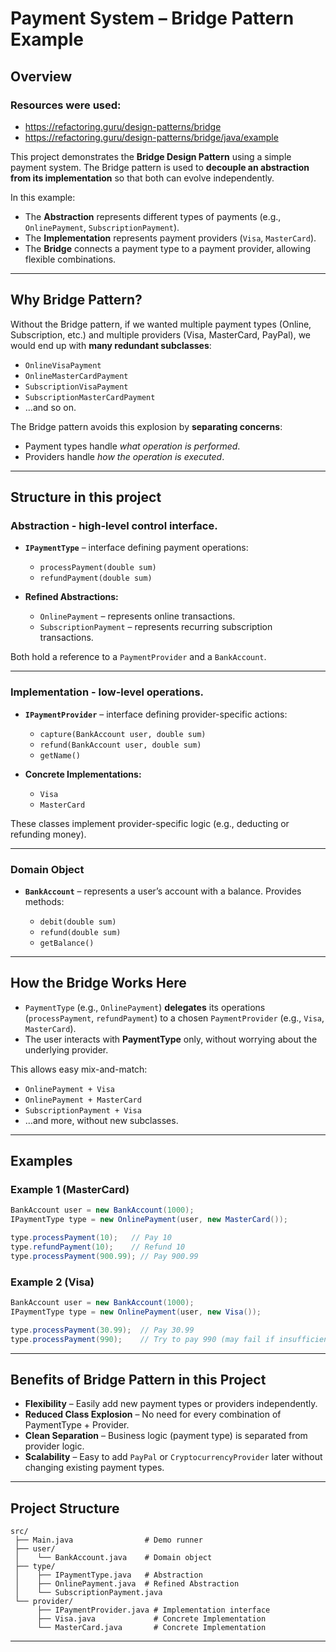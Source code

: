 

# Payment System – Bridge Pattern Example

## Overview

### Resources were used: 
* https://refactoring.guru/design-patterns/bridge
* https://refactoring.guru/design-patterns/bridge/java/example

This project demonstrates the **Bridge Design Pattern** using a simple payment system.
The Bridge pattern is used to **decouple an abstraction from its implementation** so that both can evolve independently.

In this example:

* The **Abstraction** represents different types of payments (e.g., `OnlinePayment`, `SubscriptionPayment`).
* The **Implementation** represents payment providers (`Visa`, `MasterCard`).
* The **Bridge** connects a payment type to a payment provider, allowing flexible combinations.

---

##  Why Bridge Pattern?

Without the Bridge pattern, if we wanted multiple payment types (Online, Subscription, etc.) and multiple providers (Visa, MasterCard, PayPal), we would end up with **many redundant subclasses**:

* `OnlineVisaPayment`
* `OnlineMasterCardPayment`
* `SubscriptionVisaPayment`
* `SubscriptionMasterCardPayment`
* …and so on.

The Bridge pattern avoids this explosion by **separating concerns**:

* Payment types handle *what operation is performed*.
* Providers handle *how the operation is executed*.

---

##  Structure in this project

### Abstraction - high-level control interface.

* **`IPaymentType`** – interface defining payment operations:

    * `processPayment(double sum)`
    * `refundPayment(double sum)`

* **Refined Abstractions:**

    * `OnlinePayment` – represents online transactions.
    * `SubscriptionPayment` – represents recurring subscription transactions.

Both hold a reference to a `PaymentProvider` and a `BankAccount`.

---

### Implementation - low-level operations.

* **`IPaymentProvider`** – interface defining provider-specific actions:

    * `capture(BankAccount user, double sum)`
    * `refund(BankAccount user, double sum)`
    * `getName()`

* **Concrete Implementations:**

    * `Visa`
    * `MasterCard`

These classes implement provider-specific logic (e.g., deducting or refunding money).

---

### Domain Object

* **`BankAccount`** – represents a user’s account with a balance.
  Provides methods:

    * `debit(double sum)`
    * `refund(double sum)`
    * `getBalance()`

---

##  How the Bridge Works Here

* `PaymentType` (e.g., `OnlinePayment`) **delegates** its operations (`processPayment`, `refundPayment`) to a chosen `PaymentProvider` (e.g., `Visa`, `MasterCard`).
* The user interacts with **PaymentType** only, without worrying about the underlying provider.

This allows easy mix-and-match:

* `OnlinePayment + Visa`
* `OnlinePayment + MasterCard`
* `SubscriptionPayment + Visa`
* …and more, without new subclasses.

---

##  Examples

### Example 1 (MasterCard)

```java
BankAccount user = new BankAccount(1000);
IPaymentType type = new OnlinePayment(user, new MasterCard());

type.processPayment(10);   // Pay 10
type.refundPayment(10);    // Refund 10
type.processPayment(900.99); // Pay 900.99
```

### Example 2 (Visa)

```java
BankAccount user = new BankAccount(1000);
IPaymentType type = new OnlinePayment(user, new Visa());

type.processPayment(30.99);  // Pay 30.99
type.processPayment(990);    // Try to pay 990 (may fail if insufficient funds)
```

---

##  Benefits of Bridge Pattern in this Project

* **Flexibility** – Easily add new payment types or providers independently.
* **Reduced Class Explosion** – No need for every combination of PaymentType + Provider.
* **Clean Separation** – Business logic (payment type) is separated from provider logic.
* **Scalability** – Easy to add `PayPal` or `CryptocurrencyProvider` later without changing existing payment types.

---

##  Project Structure

```
src/
 ├── Main.java                # Demo runner
 ├── user/
 │    └── BankAccount.java    # Domain object
 ├── type/
 │    ├── IPaymentType.java   # Abstraction
 │    ├── OnlinePayment.java  # Refined Abstraction
 │    └── SubscriptionPayment.java
 └── provider/
      ├── IPaymentProvider.java # Implementation interface
      ├── Visa.java             # Concrete Implementation
      └── MasterCard.java       # Concrete Implementation
```

---
